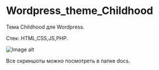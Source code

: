 # Wordpress_theme_Childhood
Тема Childhood для Wordpress.

Стек: HTML,CSS,JS,PHP.

![Image alt](https://github.com/svetlanashibaeva/Wordpress_theme_Childhood/docs/screen1.png)

Все скриншоты можно посмотреть в папке docs.
